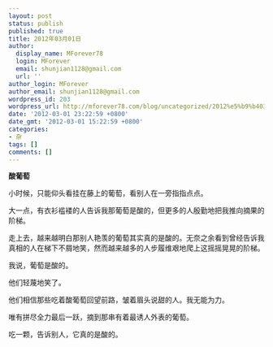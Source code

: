 ```yaml
---
layout: post
status: publish
published: true
title: 2012年03月01日
author:
  display_name: MForever78
  login: MForever
  email: shunjian1128@gmail.com
  url: ''
author_login: MForever
author_email: shunjian1128@gmail.com
wordpress_id: 203
wordpress_url: http://mforever78.com/blog/uncategorized/2012%e5%b9%b403%e6%9c%8801%e6%97%a5-3/
date: '2012-03-01 23:22:59 +0800'
date_gmt: '2012-03-01 15:22:59 +0800'
categories:
- 杂
tags: []
comments: []
---
```


<p><b>酸葡萄</B></P>
<p>小时候，只能仰头看挂在藤上的葡萄，看别人在一旁指指点点。</P>
<p>大一点，有衣衫褴褛的人告诉我那葡萄是酸的，但更多的人殷勤地把我推向摘果的阶梯。</P>
<p>走上去，越来越明白那别人艳羡的葡萄其实真的是酸的。无奈之余看到曾经告诉我真相的人在梯下不屑地笑，然而越来越多的人步履维艰地爬上这摇摇晃晃的阶梯。</P>
<p>我说，葡萄是酸的。</P>
<p>他们轻蔑地笑了。</P>
<p>他们相信那些吃着酸葡萄回望前路，皱着眉头说甜的人。我无能为力。</P>
<p>唯有拼尽全力最后一跃，摘到那串有着最诱人外表的葡萄。</P>
<p>吃一颗，告诉别人，它真的是酸的。</P>
